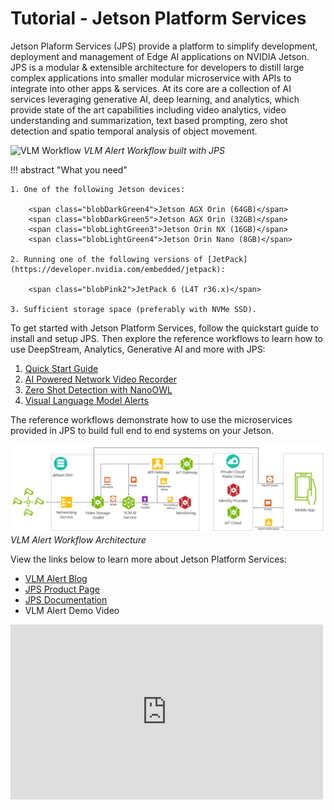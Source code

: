 # Tutorial - Jetson Platform Services

Jetson Plaform Services (JPS) provide a platform to simplify development, deployment and management of Edge AI applications on NVIDIA Jetson. JPS is a modular & extensible architecture for developers to distill large complex applications into smaller modular microservice with APIs to integrate into other apps & services. At its core are a collection of AI services leveraging generative AI, deep learning, and analytics, which provide state of the art capabilities including video analytics, video understanding and summarization, text based prompting, zero shot detection and spatio temporal analysis of object movement. 

![VLM Workflow](images/jps_vlm_workflow.gif)
*VLM Alert Workflow built with JPS*

!!! abstract "What you need"

    1. One of the following Jetson devices:

        <span class="blobDarkGreen4">Jetson AGX Orin (64GB)</span>
        <span class="blobDarkGreen5">Jetson AGX Orin (32GB)</span>
        <span class="blobLightGreen3">Jetson Orin NX (16GB)</span>
        <span class="blobLightGreen4">Jetson Orin Nano (8GB)</span>

    2. Running one of the following versions of [JetPack](https://developer.nvidia.com/embedded/jetpack):

        <span class="blobPink2">JetPack 6 (L4T r36.x)</span>
	   
    3. Sufficient storage space (preferably with NVMe SSD).

To get started with Jetson Platform Services, follow the quickstart guide to install and setup JPS. Then explore the reference workflows to learn how to use DeepStream, Analytics, Generative AI and more with JPS:

1) [Quick Start Guide](https://docs.nvidia.com/jetson/jps/setup/quick-start.html)  
2) [AI Powered Network Video Recorder](https://docs.nvidia.com/jetson/jps/setup/ai-nvr.html)  
3) [Zero Shot Detection with NanoOWL](https://docs.nvidia.com/jetson/jps/workflows/zero_shot_detection_workflow.html)  
4) [Visual Language Model Alerts](https://docs.nvidia.com/jetson/jps/workflows/vlm_workflow.html)   


The reference workflows demonstrate how to use the microservices provided in JPS to build full end to end systems on your Jetson. 

![JPS VLM Workflow](images/jps_vlm_workflow.png)
*VLM Alert Workflow Architecture*

View the links below to learn more about Jetson Platform Services:  
* [VLM Alert Blog](https://developer.nvidia.com/blog/develop-generative-ai-powered-visual-ai-agents-for-the-edge/)  
* [JPS Product Page](https://developer.nvidia.com/embedded/jetpack/jetson-platform-services-get-started)  
* [JPS Documentation](https://docs.nvidia.com/jetson/jps/moj-overview.html)  
* VLM Alert Demo Video
<div><iframe width="500" height="280" src="https://www.youtube.com/embed/0ZbDzaBfsrw" style="display: inline-block;" title="YouTube video player" frameborder="0" allow="accelerometer; autoplay; clipboard-write; encrypted-media; gyroscope; picture-in-picture; web-share" allowfullscreen></iframe>
</div>